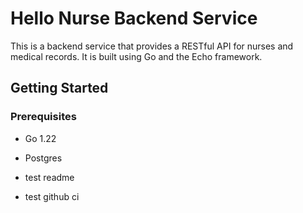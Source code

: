 # Hello Nurse Backend Service

This is a backend service that provides a RESTful API for nurses and medical records. It is built using Go and the Echo framework.

## Getting Started

### Prerequisites

- Go 1.22
- Postgres

- test readme
- test github ci
